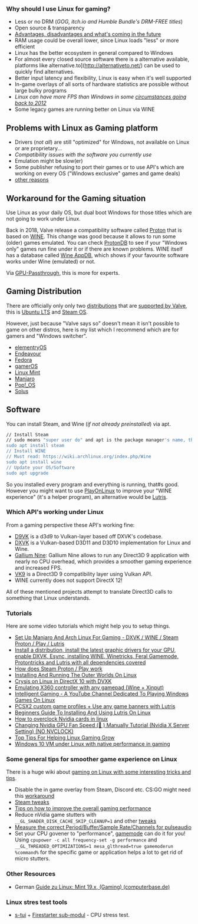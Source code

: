 ### Why should I use Linux for gaming?

* Less or no DRM (_GOG, itch.io and Humble Bundle's DRM-FREE titles_)
* Open source & transparency
* [Advantages, disadvantages and what's coming in the future](https://www.forbes.com/sites/jasonevangelho/2019/07/11/valves-latest-linux-gaming-work-is-boosting-amd-vulkan-performance-by-up-to-44-percent/)
* RAM usage could be overall lower, since Linux loads "less" or more efficient
* Linux has the better ecosystem in general compared to Windows
* For almost every closed source software there is a alternative available, platforms like alternative.to](http://alternativeto.net/) can be used to quickly find alternatives.
* Better input latency and flexibility, Linux is easy when it's well supported
* In-game overlays of all sorts of hardware statistics are possible without large bulky programs
* _Linux can have more FPS than Windows in some [circumstances going back to 2012](http://blogs.valvesoftware.com/linux/faster-zombies/)_
* Some legacy games are running better on Linux via WINE


## Problems with Linux as Gaming platform

* Drivers (_not all_) are still "optimized" for Windows, not available on Linux or are proprietary...
* _Compatibility issues with the software you currently use_
* Emulation might be slow(er)
* Some publisher refusing to port their games or to use API's which are working on every OS ("Windows exclusive" games and game deals)
* [other reasons](https://itvision.altervista.org/why.linux.is.not.ready.for.the.desktop.current.html)


## Workaround for the Gaming situation

Use Linux as your daily OS, but dual boot Windows for those titles which are not going to work under Linux.

Back in 2018, Valve release a compatibility software called [Proton](https://github.com/ValveSoftware/Proton) that is based on [WINE](https://www.winehq.org/). This change was good because it allows to run some (older) games emulated. You can check [ProtonDB](https://www.protondb.com/) to see if your "Windows only" games run fine under it or if there are known problems. WINE itself has a database called [Wine AppDB](https://www.winehq.org/search), which shows if your favourite software works under Wine (emulated) or not.

Via [GPU-Passthrough](https://gpu-passthrough.com/), this is more for experts.


## Gaming Distribution

There are officially only only two [distributions](https://distrowatch.com/) that are [supported by Valve](https://support.steampowered.com/kb_article.php?ref=1504-QHXN-8366&l=english), this is [Ubuntu LTS](https://www.ubuntu.com/download/desktop) and [Steam OS](https://store.steampowered.com/steamos/buildyourown).

However, just because "Valve says so" doesn't mean it isn't possible to game on other distros, here is my list which I recommend which are for gamers and "Windows switcher".

* [elementryOS](https://elementary.io/)
* [Endeavour](https://endeavouros.com/)
* [Fedora](https://getfedora.org/)
* [gamerOS](https://github.com/gamer-os/gamer-os)
* [Linux Mint](https://linuxmint.com/)
* [Manjaro](https://manjaro.org/)
* [Pop!_OS](https://system76.com/pop)
* [Solus](https://getsol.us/home/)

## Software

You can install Steam, and Wine (_if not already preinstalled_) via apt.

```bash
// Install Steam
// sudo means "super user do" and apt is the package manager's name, the install command tells the package manager to install program x
sudo apt install steam
// Install WINE
// Must read: https://wiki.archlinux.org/index.php/Wine
sudo apt install wine
// Update your OS/Software
sudo apt upgrade
```

So you installed every program and everything is running, that#s good. However you might want to use [PlayOnLinux](https://www.playonlinux.com/en/) to improve your "WINE experience" (it's a helper program), an alternative would be [Lutris](https://lutris.net/).


### Which API's working under Linux

From a gaming perspective these API's working fine:
* [D9VK](https://github.com/Joshua-Ashton/d9vk) is a d3d9 to Vulkan-layer based off DXVK's codebase.
* [DXVK](https://github.com/doitsujin/dxvk) is a Vulkan-based D3D11 and D3D10 implementation for Linux and Wine.
* [Gallium Nine](https://github.com/iXit/wine-nine-standalone): Gallium Nine allows to run any Direct3D 9 application with nearly no CPU overhead, which provides a smoother gaming experience and increased FPS.
* [VK9](https://github.com/disks86/VK9) is a Direct3D 9 compatibility layer using Vulkan API.
* WINE currently does not support DirectX 12!

All of these mentioned projects attempt to translate Direct3D calls to something that Linux understands.


### Tutorials

Here are some video tutorials which might help you to setup things.

* [Set Up Manjaro And Arch Linux For Gaming - DXVK / WINE / Steam Proton / Play / Lutris](https://www.youtube.com/watch?v=ftiyvVoeMVs)
* [Install a distribution, install the latest graphic drivers for your GPU, enable DXVK, Esync, installing WINE, Winetricks, Feral Gamemode, Protontricks and Lutris with all dependencies covered](https://www.youtube.com/watch?v=4aboJixPHM4&t=690s)
* [How does Steam Proton / Play work](https://www.youtube.com/watch?v=6FSh0wNWcz4)
* [Installing And Running The Outer Worlds On Linux](https://www.youtube.com/watch?v=RDz7vXNcUPU)
* [Crysis on Linux in DirectX 10 with DVXK](https://linustechtips.com/main/topic/1100643-tutorial-how-to-play-crysis-on-linux-in-directx-10-with-dvxk/)
* [Emulating X360 controller with any gamepad (Wine + Xinput)](https://www.youtube.com/attribution_link?a=QA_CV_s_qKk&u=%2Fwatch%3Fv%3D5uDjAxSoxMU%26feature%3Dshare)
* [Intelligent Gaming - A YouTube Channel Dedicated To Playing Windows Games On Linux](https://www.youtube.com/IntelligentGaming)
* [PCSX2 custom game profiles + Use any game banners with Lutris](https://www.youtube.com/attribution_link?a=NVmjqHXrVqM&u=%2Fwatch%3Fv%3Dj1I0QxEvV4Q%26feature%3Dshare)
* [Beginners Guide To Installing And Using Lutris On Linux](https://www.youtube.com/watch?v=JSK25BqVxoY&t=23s)
* [How to overclock Nvidia cards in linux](https://askubuntu.com/questions/7749/how-can-i-overclock-a-graphics-card-from-within-ubuntu/1037178#1037178)
* [Changing Nvidia GPU Fan Speed (💨 ) Manually Tutorial (Nvidia X Server Setting) (NO NVCLOCK)](https://old.reddit.com/r/linux_gaming/comments/a4hx77/changing_nvidia_gpu_fan_speed_manually_tutorial/)
* [Top Tips For Helping Linux Gaming Grow](https://old.reddit.com/r/linux_gaming/comments/bcyolp/top_tips_for_helping_linux_gaming_grow/)
* [Windows 10 VM under Linux with native performance in gaming](https://www.youtube.com/watch?v=h8LdfZJunrs)


### Some general tips for smoother game experience on Linux

There is a huge wiki about [gaming on Linux with some interesting tricks and tips](https://www.gamingonlinux.com/wiki/).


* Disable the in game overlay from Steam, Discord etc. CS:GO might need this [workaround](https://m.youtube.com/watch?v=BvhiXr2fnRM&t=88s)
* [Steam tweaks](https://github.com/gamer-os/steam-tweaks)
* [Tips on how to improve the overall gaming performance](https://www.protondb.com/help/improving-performance)
* Reduce nVidia game stutters with `__GL_SHADER_DISK_CACHE_SKIP_CLEANUP=1` and other [tweaks](https://old.reddit.com/r/linux_gaming/comments/e32v49/improving_gaming_performance_guide/)
* [Measure the correct Period/Buffer/Sample Rate/Channels for pulseaudio](https://forums.linuxmint.com/viewtopic.php?f=42&t=44862)
* Set your CPU govener to "performance", [gamemode](https://github.com/FeralInteractive/gamemode) can do it for you! Using `cpupower -c all frequency-set -g performance` and `__GL_THREADED_OPTIMIZATIONS=1 mesa_glthread=true gamemoderun %command%` for the specific game or application helps a lot to get rid of micro stutters.


### Other Resources
* German [Guide zu Linux: Mint 19.x, (Gaming) (computerbase.de)](https://www.computerbase.de/forum/threads/guide-zu-linux-mint-19-x-gaming.1915429/)


### Linux stres test tools
- [s-tui](https://amanusk.github.io/s-tui/) + [Firestarter sub-modul](https://github.com/tud-zih-energy/FIRESTARTER) - CPU stress test.
